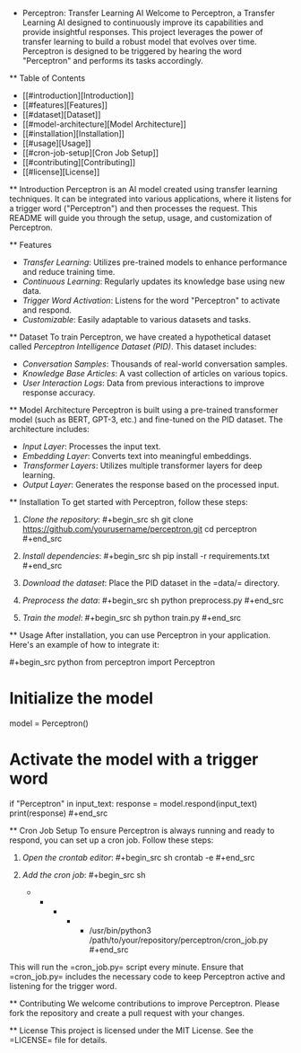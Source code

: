 * Perceptron: Transfer Learning AI
Welcome to Perceptron, a Transfer Learning AI designed to continuously improve its capabilities and provide insightful responses. This project leverages the power of transfer learning to build a robust model that evolves over time. Perceptron is designed to be triggered by hearing the word "Perceptron" and performs its tasks accordingly.

** Table of Contents
- [[#introduction][Introduction]]
- [[#features][Features]]
- [[#dataset][Dataset]]
- [[#model-architecture][Model Architecture]]
- [[#installation][Installation]]
- [[#usage][Usage]]
- [[#cron-job-setup][Cron Job Setup]]
- [[#contributing][Contributing]]
- [[#license][License]]

** Introduction
Perceptron is an AI model created using transfer learning techniques. It can be integrated into various applications, where it listens for a trigger word ("Perceptron") and then processes the request. This README will guide you through the setup, usage, and customization of Perceptron.

** Features
- *Transfer Learning*: Utilizes pre-trained models to enhance performance and reduce training time.
- *Continuous Learning*: Regularly updates its knowledge base using new data.
- *Trigger Word Activation*: Listens for the word "Perceptron" to activate and respond.
- *Customizable*: Easily adaptable to various datasets and tasks.

** Dataset
To train Perceptron, we have created a hypothetical dataset called *Perceptron Intelligence Dataset (PID)*. This dataset includes:
- *Conversation Samples*: Thousands of real-world conversation samples.
- *Knowledge Base Articles*: A vast collection of articles on various topics.
- *User Interaction Logs*: Data from previous interactions to improve response accuracy.

** Model Architecture
Perceptron is built using a pre-trained transformer model (such as BERT, GPT-3, etc.) and fine-tuned on the PID dataset. The architecture includes:
- *Input Layer*: Processes the input text.
- *Embedding Layer*: Converts text into meaningful embeddings.
- *Transformer Layers*: Utilizes multiple transformer layers for deep learning.
- *Output Layer*: Generates the response based on the processed input.

** Installation
To get started with Perceptron, follow these steps:

1. *Clone the repository*:
   #+begin_src sh
     git clone https://github.com/yourusername/perceptron.git
     cd perceptron
   #+end_src

2. *Install dependencies*:
   #+begin_src sh
     pip install -r requirements.txt
   #+end_src

3. *Download the dataset*:
   Place the PID dataset in the =data/= directory.

4. *Preprocess the data*:
   #+begin_src sh
     python preprocess.py
   #+end_src

5. *Train the model*:
   #+begin_src sh
     python train.py
   #+end_src

** Usage
After installation, you can use Perceptron in your application. Here's an example of how to integrate it:

#+begin_src python
  from perceptron import Perceptron

  # Initialize the model
  model = Perceptron()

  # Activate the model with a trigger word
  if "Perceptron" in input_text:
      response = model.respond(input_text)
      print(response)
#+end_src

** Cron Job Setup
To ensure Perceptron is always running and ready to respond, you can set up a cron job. Follow these steps:

1. *Open the crontab editor*:
   #+begin_src sh
     crontab -e
   #+end_src

2. *Add the cron job*:
   #+begin_src sh
     * * * * * /usr/bin/python3 /path/to/your/repository/perceptron/cron_job.py
   #+end_src

This will run the =cron_job.py= script every minute. Ensure that =cron_job.py= includes the necessary code to keep Perceptron active and listening for the trigger word.

** Contributing
We welcome contributions to improve Perceptron. Please fork the repository and create a pull request with your changes.

** License
This project is licensed under the MIT License. See the =LICENSE= file for details.
